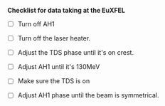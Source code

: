 **Checklist for data taking at the EuXFEL** 


- [ ] Turn off AH1
- [ ] Turn off the laser heater.
- [ ] Adjust the TDS phase until it's on crest.
- [ ] Adjust AH1 until it's 130MeV
- [ ] Make sure the TDS is on
- [ ] Adjust AH1 phase until the beam is symmetrical.


